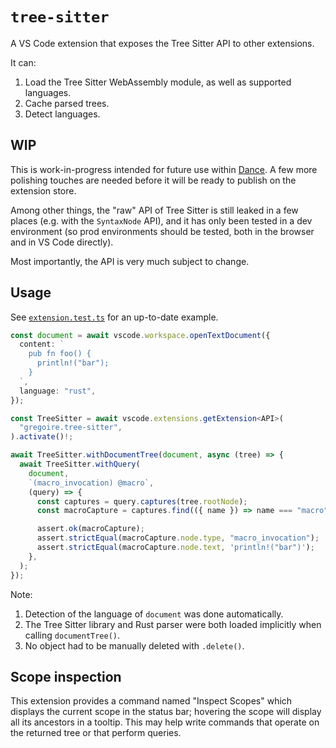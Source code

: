 # `tree-sitter`

A VS Code extension that exposes the Tree Sitter API to other extensions.

It can:

1. Load the Tree Sitter WebAssembly module, as well as supported languages.
2. Cache parsed trees.
3. Detect languages.

## WIP

This is work-in-progress intended for future use within
[Dance](https://github.com/71/dance). A few more polishing touches are needed
before it will be ready to publish on the extension store.

Among other things, the "raw" API of Tree Sitter is still leaked in a few places
(e.g. with the `SyntaxNode` API), and it has only been tested in a dev
environment (so prod environments should be tested, both in the browser and in
VS Code directly).

Most importantly, the API is very much subject to change.

## Usage

See [`extension.test.ts`](src/test/suite/extension.test.ts) for an up-to-date
example.

```typescript
const document = await vscode.workspace.openTextDocument({
  content: `
    pub fn foo() {
      println!("bar");
    }
  `,
  language: "rust",
});

const TreeSitter = await vscode.extensions.getExtension<API>(
  "gregoire.tree-sitter",
).activate()!;

await TreeSitter.withDocumentTree(document, async (tree) => {
  await TreeSitter.withQuery(
    document,
    `(macro_invocation) @macro`,
    (query) => {
      const captures = query.captures(tree.rootNode);
      const macroCapture = captures.find(({ name }) => name === "macro");

      assert.ok(macroCapture);
      assert.strictEqual(macroCapture.node.type, "macro_invocation");
      assert.strictEqual(macroCapture.node.text, 'println!("bar")');
    },
  );
});
```

Note:

1. Detection of the language of `document` was done automatically.
2. The Tree Sitter library and Rust parser were both loaded implicitly when
   calling `documentTree()`.
3. No object had to be manually deleted with `.delete()`.

## Scope inspection

This extension provides a command named "Inspect Scopes" which displays the
current scope in the status bar; hovering the scope will display all its
ancestors in a tooltip. This may help write commands that operate on the
returned tree or that perform queries.
